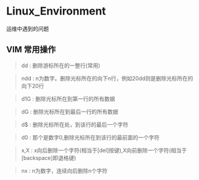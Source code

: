 # Linux_Environment
运维中遇到的问题


## VIM 常用操作
> dd : 删除游标所在的一整行(常用)

> ndd : n为数字。删除光标所在的向下n行，例如20dd则是删除光标所在的向下20行

> d1G : 删除光标所在到第一行的所有数据

> dG : 删除光标所在到最后一行的所有数据

> d$ : 删除光标所在处，到该行的最后一个字符

> d0 : 那个是数字0,删除光标所在到该行的最前面的一个字符

> x,X : x向后删除一个字符(相当于[del]按键),X向前删除一个字符(相当于[backspace]即退格键)

> nx : n为数字，连续向后删除n个字符
